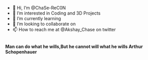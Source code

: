 - 👋 Hi, I’m @ChaSe-ReC0N
- 👀 I’m interested in Coding and 3D Projects
- 🌱 I’m currently learning 
- 💞️ I’m looking to collaborate on
- 📫 How to reach me at @Akshay_Chase on twitter
<br>
<b>Man can do what he wills,But he cannot will what he wills Arthur Schopenhauer</b>
<!---ChaSe-ReC0N/ChaSe-ReC0N is a ✨ special ✨ repository because its `README.md` (this file) appears on your GitHub profile.
You can click the Preview link to take a look at your changes.
--->
